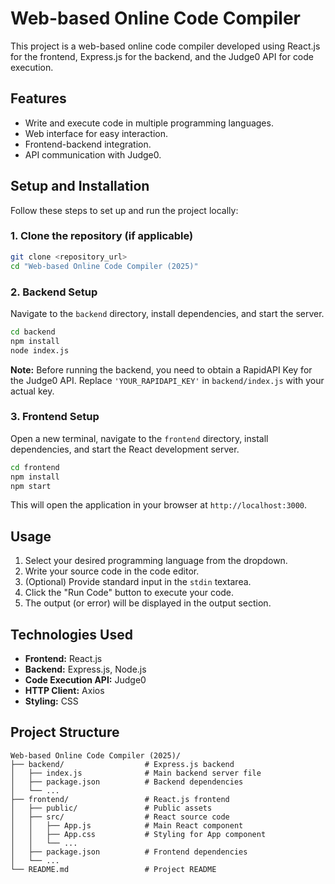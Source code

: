 # Web-based Online Code Compiler

This project is a web-based online code compiler developed using React.js for the frontend, Express.js for the backend, and the Judge0 API for code execution.

## Features

- Write and execute code in multiple programming languages.
- Web interface for easy interaction.
- Frontend-backend integration.
- API communication with Judge0.

## Setup and Installation

Follow these steps to set up and run the project locally:

### 1. Clone the repository (if applicable)

```bash
git clone <repository_url>
cd "Web-based Online Code Compiler (2025)"
```

### 2. Backend Setup

Navigate to the `backend` directory, install dependencies, and start the server.

```bash
cd backend
npm install
node index.js
```

**Note:** Before running the backend, you need to obtain a RapidAPI Key for the Judge0 API. Replace `'YOUR_RAPIDAPI_KEY'` in `backend/index.js` with your actual key.

### 3. Frontend Setup

Open a new terminal, navigate to the `frontend` directory, install dependencies, and start the React development server.

```bash
cd frontend
npm install
npm start
```

This will open the application in your browser at `http://localhost:3000`.

## Usage

1. Select your desired programming language from the dropdown.
2. Write your source code in the code editor.
3. (Optional) Provide standard input in the `stdin` textarea.
4. Click the "Run Code" button to execute your code.
5. The output (or error) will be displayed in the output section.

## Technologies Used

- **Frontend:** React.js
- **Backend:** Express.js, Node.js
- **Code Execution API:** Judge0
- **HTTP Client:** Axios
- **Styling:** CSS

## Project Structure

```
Web-based Online Code Compiler (2025)/
├── backend/                  # Express.js backend
│   ├── index.js              # Main backend server file
│   ├── package.json          # Backend dependencies
│   └── ...
├── frontend/                 # React.js frontend
│   ├── public/               # Public assets
│   ├── src/                  # React source code
│   │   ├── App.js            # Main React component
│   │   ├── App.css           # Styling for App component
│   │   └── ...
│   ├── package.json          # Frontend dependencies
│   └── ...
└── README.md                 # Project README
```